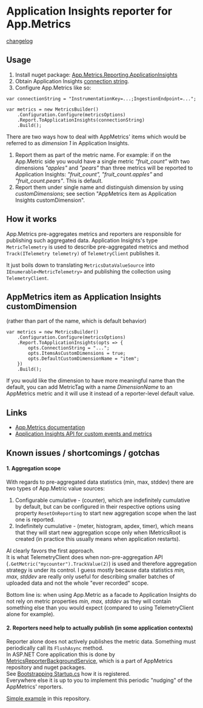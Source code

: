 # Application Insights reporter for App.Metrics

[changelog](changelog.md)

## Usage
1. Install nuget package: [App.Metrics.Reporting.ApplicationInsights](https://www.nuget.org/packages/App.Metrics.Reporting.ApplicationInsights/)
2. Obtain Application Insights [connection string](https://docs.microsoft.com/en-us/azure/azure-monitor/app/create-new-resource).
3. Configure App.Metrics like so:
```
var connectionString = "InstrumentationKey=...;IngestionEndpoint=...";

var metrics = new MetricsBuilder()
    .Configuration.Configure(metricsOptions)
    .Report.ToApplicationInsights(connectionString)
    .Build();
```

There are two ways how to deal with AppMetrics' items which would be referred to as _dimension 1_ in Application Insights.
1. Report them as part of the metric name. For example: if on the App.Metric side you would have a single metric _"fruit_count"_ with two dimensions _"apples"_ and _"pears"_
than three metrics will be reported to Application Insights: _"fruit_count", "fruit_count.apples"_ and _"fruit_count.pears"_. This is default.
2. Report them under single name and distinguish dimension by using _customDimensions_; see section "AppMetrics item as Application Insights customDimension".

## How it works
App.Metrics pre-aggregates metrics and reporters are responsible for publishing such aggregated data.
Application Insights's type `MetricTelemetry` is used to describe pre-aggregated metrics
and method `Track(ITelemetry telemetry)` of `TelemetryClient` publishes it.

It just boils down to translating `MetricsDataValueSource` into `IEnumerable<MetricTelemetry>` and publishing the collection using `TelemetryClient`.

## AppMetrics item as Application Insights customDimension
(rather than part of the name, which is default behavior)

```
var metrics = new MetricsBuilder()
    .Configuration.Configure(metricsOptions)
    .Report.ToApplicationInsights(opts => {
        opts.ConnectionString = "...";
        opts.ItemsAsCustomDimensions = true;
        opts.DefaultCustomDimensionName = "item";
    })
    .Build();
```

If you would like the dimension to have more meaningful name than the default, you can add MetricTag with a name _DimensionName_ to an AppMetrics metric and it will use it instead of a reporter-level default value.

## Links
* [App.Metrics documentation](https://www.app-metrics.io/)
* [Application Insights API for custom events and metrics](https://docs.microsoft.com/en-us/azure/azure-monitor/app/api-custom-events-metrics)

## Known issues / shortcomings / gotchas

#### 1. Aggregation scope
With regards to pre-aggregated data statistics (min, max, stddev) there are two types of App.Metric value sources:

1. Configurable cumulative - (counter), which are indefinitely cumulative by default, but can be configured in their respective options using property `ResetOnReporting` to start new aggregation scope when the last one is reported.
2. Indefinitely cumulative - (meter, histogram, apdex, timer), which means that they will start new aggregation scope only when IMetricsRoot is created (in practice this usually means when application restarts).

AI clearly favors the first approach.<br/>
It is what TelemetryClient does when non-pre-aggregation API (`.GetMetric("mycounter").TrackValue(2)`) is used and therefore aggregation strategy is under its control.
I guess mostly because data statistics _min, max, stddev_ are really only useful for describing smaller batches of uploaded data and not the whole "ever recorded" scope.

Bottom line is: when using App.Metric as a facade to Application Insights do not rely on metric properties _min, max, stddev_ as they will contain something else than you would expect (compared to using TelemetryClient alone for example).

#### 2. Reporters need help to actually publish (in some application contexts)
Reporter alone does not actively publishes the metric data. Something must periodically call its `FlushAsync` method.<br/> 
In ASP.NET Core application this is done by [MetricsReporterBackgroundService](https://github.com/AppMetrics/AppMetrics/blob/7f490edb72ac5203ea4b2fa057a187649ae70381/src/Extensions/src/App.Metrics.Extensions.Hosting/MetricsReporterBackgroundService.cs), which is a part of AppMetrics repository and nuget packages.<br/>
See [Bootstrapping Startup.cs](https://www.app-metrics.io/web-monitoring/aspnet-core/reporting/) how it is registered.<br/>
Everywhere else it is up to you to implement this periodic "nudging" of the AppMetrics' reporters.

[Simple example](https://github.com/jdvor/appmetrics-applicationinsights/blob/master/sample/SandboxConsoleApp/Program.cs#L40) in this repository.
